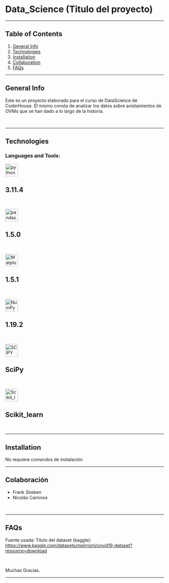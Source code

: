 # Data_Science (Titulo del proyecto)

---

## Table of Contents

1. [General Info](#general-info)
2. [Technologies](#technologies)
3. [Installation](#installation)
4. [Collaboration](#collaboration)
5. [FAQs](#faqs)

---

## General Info

Este es un proyecto elaborado para el curso de DataScience de CoderHouse.
El mismo consta de analizar los datos sobre avistamientos de OVNIs que se han dado a lo largo de la historia.

<br>


---

## Technologies

<h3 align="left">Languages and Tools:</h3>
<p align="left"> 
<a href="https://www.python.org/" target="_blank" rel="noreferrer"> <img src="https://upload.wikimedia.org/wikipedia/commons/thumb/c/c3/Python-logo-notext.svg/172px-Python-logo-notext.svg.png" alt="python" width="40" height="40"/> </a> <h2>3.11.4</h2> 
<br>

<a href="https://pandas.pydata.org/" target="_blank" rel="noreferrer"> <img src="https://upload.wikimedia.org/wikipedia/commons/thumb/2/22/Pandas_mark.svg/375px-Pandas_mark.svg.png" alt="pandas" width="40" height="40"/> </a> <h2>1.5.0</h2>
<br>

<a href="https://matplotlib.org/" target="_blank" rel="noreferrer"> <img src="https://upload.wikimedia.org/wikipedia/commons/thumb/8/84/Matplotlib_icon.svg/375px-Matplotlib_icon.svg.png" alt="Matplotlib" width="40" height="40"/> </a> <h2>1.5.1</h2>
<br>

<a href="https://numpy.org/" target="_blank" rel="noreferrer"> <img src="https://upload.wikimedia.org/wikipedia/commons/3/31/NumPy_logo_2020.svg" alt="NumPy" width="40" height="40"/> </a> <h2>1.19.2</h2>
<br>

<a href="https://scipy.org/" target="_blank" rel="noreferrer"> <img src="https://upload.wikimedia.org/wikipedia/commons/b/b2/SCIPY_2.svg" alt="SCIPY" width="40" height="40"/></a> <h2>SciPy</h2>
<br>

<a href="https://scikit-learn.org/" target="_blank" rel="noreferrer"> <img src="https://upload.wikimedia.org/wikipedia/commons/0/05/Scikit_learn_logo_small.svg" alt="Scikit_learn" width="40" height="40"/> </a> <h2>Scikit_learn</h2></p>
<br>

---

## Installation

No requiere comandos de instalación

---

## Colaboración

- Frank Stieben
- Nicolás Caminos

<br>

---

## FAQs

Fuente usada: Titulo del dataset (kaggle):
<a href="link de referencia del data cet" target="_blank" rel="noreferrer">https://www.kaggle.com/datasets/meirnizri/covid19-dataset?resource=download</a>


<br>

Muchas Gracias.
<br>

---
